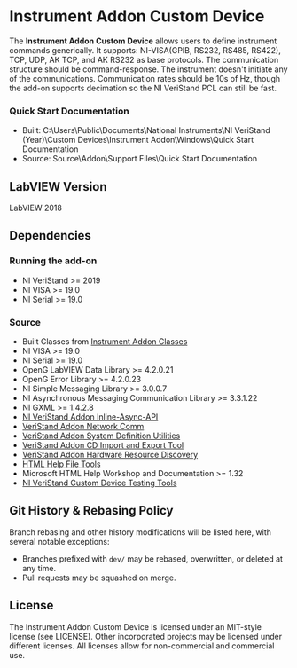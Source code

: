 # Instrument Addon Custom Device

The **Instrument Addon Custom Device** allows users to define instrument commands generically. It supports: NI-VISA(GPIB, RS232, RS485, RS422), TCP, UDP, AK TCP, and AK RS232 as base protocols. The communication structure should be command-response. The instrument doesn't initiate any of the communications. Communication rates should be 10s of Hz, though the add-on supports decimation so the NI VeriStand PCL can still be fast.

### Quick Start Documentation

- Built: C:\Users\Public\Documents\National Instruments\NI VeriStand (Year)\Custom Devices\Instrument Addon\Windows\Quick Start Documentation
- Source: Source\Addon\Support Files\Quick Start Documentation

## LabVIEW Version

LabVIEW 2018

## Dependencies

### Running the add-on

- NI VeriStand >= 2019​
- NI VISA >= 19.0
- NI Serial >= 19.0

### Source

- Built Classes from [Instrument Addon Classes](https://github.com/ni/niveristand-instrument-addon-classes)
- NI VISA >= 19.0
- NI Serial >= 19.0
- OpenG LabVIEW Data Library >= 4.2.0.21 
- OpenG Error Library >= 4.2.0.23
- NI Simple Messaging Library >= 3.0.0.7
- NI Asynchronous Messaging Communication Library >= 3.3.1.22
- NI GXML >= 1.4.2.8
- [NI VeriStand Addon Inline-Async-API](https://github.com/ni/niveristand-custom-device-inline-async-api)
- [VeriStand Addon Network Comm](https://github.com/NIVeriStandAdd-Ons/VeriStand-Addon-Network-Comm)
- [VeriStand Addon System Definition Utilities](https://github.com/NIVeriStandAdd-Ons/VeriStand-Addon-System-Definition-Utilities)
- [VeriStand Addon CD Import and Export Tool](https://github.com/NIVeriStandAdd-Ons/VeriStand-Addon-CD-Import-and-Export-Tool)
- [VeriStand Addon Hardware Resource Discovery](https://github.com/NIVeriStandAdd-Ons/Hardware-Resource-Discovery)
- [HTML Help File Tools](https://github.com/NIVeriStandAdd-Ons/HTML-Help-File-Tools)
- Microsoft HTML Help Workshop and Documentation >= 1.32
- [NI VeriStand Custom Device Testing Tools](https://github.com/ni/niveristand-custom-device-testing-tools)

## Git History & Rebasing Policy

Branch rebasing and other history modifications will be listed here, with several notable exceptions:
- Branches prefixed with `dev/` may be rebased, overwritten, or deleted at any time.
- Pull requests may be squashed on merge.

## License
The Instrument Addon Custom Device is licensed under an MIT-style license (see LICENSE). Other incorporated projects may be licensed under different licenses. All licenses allow for non-commercial and commercial use.